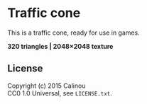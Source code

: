 # Traffic cone

This is a traffic cone, ready for use in games.

**320 triangles | 2048×2048 texture**

## License

Copyright (c) 2015 Calinou  
CC0 1.0 Universal, see `LICENSE.txt`.
